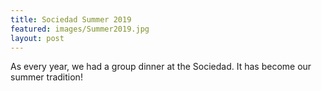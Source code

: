 ```yaml
---
title: Sociedad Summer 2019
featured: images/Summer2019.jpg
layout: post
---
```


<p>As every year, we had a group dinner at the Sociedad. It has become our summer tradition!</p>
